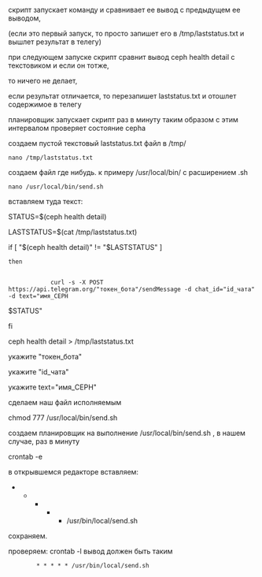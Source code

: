 скрипт запускает команду  и сравнивает ее вывод с предыдущем ее выводом,


(если это первый запуск, то просто запишет его в /tmp/laststatus.txt и вышлет результат в телегу)


при следующем запуске скрипт сравнит вывод ceph health detail с текстовиком и если он тотже, 


то ничего не делает,


если результат отличается, то перезапишет laststatus.txt и отошлет содержимое в телегу﻿


планировщик запускает скрипт раз в минуту таким образом с этим интервалом проверяет состояние cepha

 

создаем пустой текстовый  laststatus.txt файл в /tmp/
 
   
    nano /tmp/laststatus.txt


 создаем файл где нибудь. к примеру /usr/local/bin/ с расширением .sh

    
    nano /usr/local/bin/send.sh


 вставляем туда текст: 


STATUS=$(ceph health detail)


LASTSTATUS=$(cat /tmp/laststatus.txt)


if [ "$(ceph health detail)" != "$LASTSTATUS" ]


	then


                curl -s -X POST https://api.telegram.org/"токен_бота"/sendMessage -d chat_id="id_чата" -d text="имя_CEPH 


$STATUS"


fi


ceph health detail > /tmp/laststatus.txt


 
 
 укажите "токен_бота"


 укажите  "id_чата"


 укажите  text="имя_CEPH"


 cделаем наш файл исполняемым
    
 chmod 777 /usr/local/bin/send.sh


 создаем планировщик на выполнение /usr/local/bin/send.sh , в нашем случае, раз в минуту

 crontab -e


 в открывшемся редакторе вставляем:


 * * * * * /usr/bin/local/send.sh


сохраняем.


проверяем:
    crontab -l
		вывод должен быть таким

   			* * * * * /usr/bin/local/send.sh

